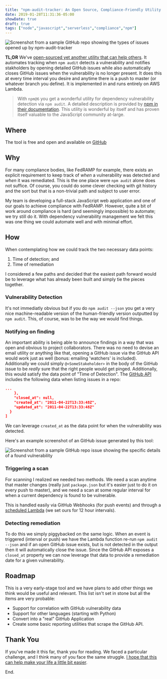 ```yaml
---
title: "npm-audit-tracker: An Open Source, Compliance-Friendly Utility for npm audit"
date: 2019-01-28T11:31:36-05:00
showDate: true
draft: true
tags: ["node","javascript","serverless","compliance","npm"]
---
```


![Screenshot from a sample GitHub repo showing the types of issues opened up by npm-audit-tracker](/images/na-tracker.webp)

**TL;DR** We've [open-sourced yet another utility that can help others][tracker]. It automates tracking when `npm audit` detects a vulnerability and notifies stakholders by opening detailed GitHub issues while also automatically closes GitHub issues when the vulnerability is no longer present. It does this at every time interval you desire and anytime there is a push to master (or whatever branch you define). It is implemented in and runs entirely on AWS Lambda.

> With `npm@6` you get a wonderful utility for dependency vulnerability detection via `npm audit`. A detailed description is provided by [npm in their documentation][audit-docs]. This utility is wonderful by itself and has proven itself valuable to the JavaScript community at-large.

## Where

The tool is free and open and available on [GitHub][tracker]

## Why

For many compliance bodies, like FedRAMP for example, there exists an explicit requirement to keep track of _when_ a vulnerability was detected and _when_ it was remediated. This is the one place were `npm audit` alone does not suffice. Of course, you could do some clever checking with git history and the sort but that is a non-trivial path and subject to user error.

My team is developing a full-stack JavaScript web application and one of our goals to achieve compliance with FedRAMP. However, quite a bit of work around compliance is hard (and seemingly impossible) to automate; we try still do it. With dependency vulnerability management we felt this was one thing we could automate well and with minimal effort.

## How

When contemplating how we could track the two necessary data points:

1. Time of detection; and
2. Time of remediation

I considered a few paths and decided that the easiest path forward would be to leverage what has already been built and simply tie the pieces together.

### Vulnerability Detection

It's not immediatly obvious but if you do `npm audit --json` you get a very nice machine-readable version of the human-friendly version outputted by `npm audit`. This, of course, was to be the way we would find things.

### Notifying on finding

An important ability is being able to announce findings in a way that was open and obvious to project collaborators. There was no need to devise an email utility or anything like that, opening a GitHub issue via the GitHub API would work just as well (bonus: emailing 'watchers' is included). Additionally we could simply `@<SomeStakeholder>` in the body of the GitHub issue to be _really_ sure that the right people would get pinged. Additionally, this would satisfy the data point of "Time of Detection". The [GitHub API][list-issues] includes the following data when listing issues in a repo:

```json
...
    },
    "closed_at": null,
    "created_at": "2011-04-22T13:33:48Z",
    "updated_at": "2011-04-22T13:33:48Z"
  }
]
```

We can leverage `created_at` as the data point for when the vulnerability was detected.

Here's an example screenshot of an GitHub issue generated by this tool:

![Screenshot from a sample GitHub repo issue showing the specific details of a found vulnerability](/images/example-issue-detail.webp)

### Triggering a scan

For scanning I realized we needed two methods. We need a scan anytime that master changes (really just `package.json` but it's easier just to do it on every push to master), and we need a scan at some regular interval for when a current dependency is found to be vulnerable.

This is handled easily via GitHub Webhooks (for push events) and through a [scheduled Lambda][lambda-sched] (we set ours for 12 hour intervals).

### Detecting remediation

To do this we simply piggybacked on the same logic. When an event is triggered (interval or push) we have the Lambda function re-run `npm audit --json` and if an open GitHub issue exists, but is not detected in the output then it will automatically close the issue. Since the GitHub API exposes a `closed_at` property we can now leverage that data to provide a remediation date for a given vulnerability.

## Roadmap

This is a very early-stage tool and we have plans to add other things we think would be useful and relevant. This list isn't set in stone but all the items are very probable:

* Support for correlation with GitHub vulnerability data
* Support for other languages (starting with Python)
* Convert into a "real" GitHub Application
* Create some basic reporting utilities that scrape the GitHub API.

## Thank You

If you've made it this far, thank you for reading. We faced a particular challenge, and I think many of you face the same struggle. [I hope that this can help make your life a little bit easier][tracker].

End.

[lambda-sched]:https://docs.aws.amazon.com/lambda/latest/dg/tutorial-scheduled-events-schedule-expressions.html
[list-issues]: https://developer.github.com/v3/issues/#list-issues-for-a-repository
[audit-docs]: https://docs.npmjs.com/auditing-package-dependencies-for-security-vulnerabilities
[tracker]:https://github.com/MindPointGroup/npm-audit-tracker